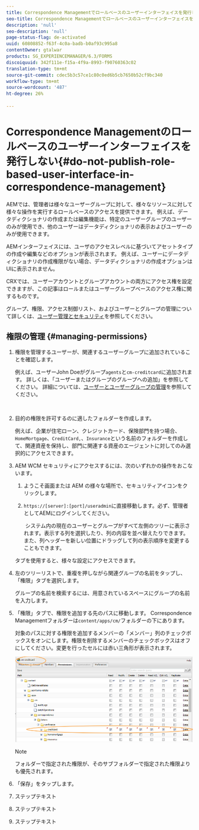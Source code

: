 ```yaml
---
title: Correspondence Managementでロールベースのユーザーインターフェイスを発行しない
seo-title: Correspondence Managementでロールベースのユーザーインターフェイスを発行しない
description: 'null'
seo-description: 'null'
page-status-flag: de-activated
uuid: 60808852-f63f-4c0a-badb-b0af93c995a8
contentOwner: gtalwar
products: SG_EXPERIENCEMANAGER/6.3/FORMS
discoiquuid: 342f111e-f15a-4f9a-8993-f90760363c02
translation-type: tm+mt
source-git-commit: cdec5b3c57ce1c80c0ed6b5cb7650b52cf9bc340
workflow-type: tm+mt
source-wordcount: '487'
ht-degree: 26%

---
```



# Correspondence Managementのロールベースのユーザーインターフェイスを発行しない{#do-not-publish-role-based-user-interface-in-correspondence-management}

AEMでは、管理者は様々なユーザーグループに対して、様々なリソースに対して様々な操作を実行するロールベースのアクセスを提供できます。 例えば、データディクショナリの作成または編集機能は、特定のユーザーグループのユーザーのみが使用でき、他のユーザーはデータディクショナリの表示およびユーザーのみが使用できます。

AEMインターフェイスには、ユーザのアクセスレベルに基づいてアセットタイプの作成や編集などのオプションが表示されます。 例えば、ユーザーにデータディクショナリの作成権限がない場合、データディクショナリの作成オプションはUIに表示されません。

CRXでは、ユーザーアカウントとグループアカウントの両方にアクセス権を設定できますが、この記事はロールまたはユーザーグループベースのアクセス権に関するものです。

グループ、権限、アクセス制御リスト、およびユーザーとグループの管理について詳しくは、[ユーザー管理とセキュリティ](/help/sites-administering/security.md)を参照してください。

## 権限の管理 {#managing-permissions}

1. 権限を管理するユーザーが、関連するユーザーグループに追加されていることを確認します。

   例えば、ユーザーJohn Doeがグループ`agents`と`cm-creditcard`に追加されます。 詳しくは、「ユーザーまたはグループのグループへの追加」を参照してください。 詳細については、[ユーザーとユーザーグループの管理](/help/communities/users.md)を参照してください。

   ![]()

1. 目的の権限を許可するのに適したフォルダーを作成します。

   例えば、企業が住宅ローン、クレジットカード、保険部門を持つ場合、`HomeMortgage`、`CreditCard,`、`Insurance`という名前のフォルダーを作成して、関連資産を保持し、部門に関連する資産のエージェントに対してのみ選択的にアクセスできます。

1. AEM WCM セキュリティにアクセスするには、次のいずれかの操作をおこないます。

   1. ようこそ画面または AEM の様々な場所で、セキュリティアイコンをクリックします。

   1. `https://[server]:[port]/useradmin`に直接移動します。必ず、管理者としてAEMにログインしてください。

      ![]()
   システム内の現在のユーザーとグループがすべて左側のツリーに表示されます。表示する列を選択したり、列の内容を並べ替えたりできます。また、列ヘッダーを新しい位置にドラッグして列の表示順序を変更することもできます。

   タブを使用すると、様々な設定にアクセスできます。

1. 左のツリーリストで、重複を押しながら関連グループの名前をタップし、「権限」タブを選択します。

   グループの名前を検索するには、用意されているスペースにグループの名前を入力します。

1. 「権限」タブで、権限を追加する先のパスに移動します。 Correspondence Managementフォルダーは`content/apps/cm/`フォルダーの下にあります。

   対象のパスに対する権限を追加するメンバーの「メンバー」列のチェックボックスをオンにします。権限を削除するメンバーのチェックボックスはオフにしてください。変更を行ったセルには赤い三角形が表示されます。

   ![useradmin-creditcard](assets/useradmin-creditcard.png)

   >[!NOTE]
   >
   >フォルダーで指定された権限が、そのサブフォルダーで指定された権限よりも優先されます。

1. 「保存」をタップします。
1. ステップテキスト
1. ステップテキスト
1. ステップテキスト


